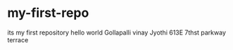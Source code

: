 # my-first-repo
its my first repository
hello world
Gollapalli vinay Jyothi
613E 7thst parkway terrace
